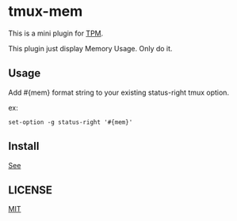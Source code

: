 tmux-mem
========

This is a mini plugin for [TPM](https://github.com/tmux-plugins/tpm).

This plugin just display Memory Usage. Only do it.

## Usage

Add #{mem} format string to your existing status-right tmux option.

ex:

```shell
set-option -g status-right '#{mem}'
```

## Install

[See](https://github.com/tmux-plugins/tpm#installation)

## LICENSE

[MIT](https://github.com/knakayama/tmux-mem/blob/master/LICENSE.md)


